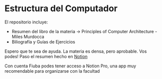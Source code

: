 # Estructura del Computador

El repositorio incluye:
* Resumen del libro de la materia -> Principles of Computer Architecture - Miles Murdocca
* Biliografía y Guías de Ejercicios

Espero que te sea de ayuda. La materia es densa, pero aprobable. Vos podes! 
Paso el resumen hecho en [Notion](https://www.notion.so/ESTRUCTURA-DEL-COMPUTADOR-66-70-dbabaea07fed42e29d37cbd0c626a455)

Con cuenta Fiuba podes tener acceso a Notion Pro, una app muy recomendable para organizarse con la facultad
